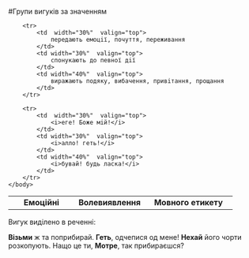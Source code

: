 #Групи вигукiв за значенням



<table style="width: 90%;" align="center">
    <body>
        <tr>  
            <td  width="30%" align="center" valign="top">
                <b>Емоцiйнi</b>
            </td>  
            <td width="30%" align="center" valign="top">
                <b>Волевиявлення</b>
            </td> 
            <td width="40%" align="center" valign="top">
                <b>Мовного етикету</b>
            </td>                    
        </tr>

        <tr>  
            <td  width="30%"  valign="top">
                передають емоцiї, почуття, переживання
            </td>  
            <td width="30%"  valign="top">
                спонукають до певної дiї
            </td> 
            <td width="40%"  valign="top">
                виражають подяку, вибачення, привiтання, прощання
            </td>                     
        </tr>

        <tr>  
            <td  width="30%"  valign="top">
                <i>еге! Боже мiй!</i>
            </td>  
            <td width="30%"  valign="top">
                <i>алло! геть!</i>
            </td>     
            <td width="40%"  valign="top">
                <i>бувай! будь ласка!</i>
            </td>                  
        </tr>
    </body>
</table>

<quiz> 
    <question>
       <p>Вигук виділено в реченні:</p>
           <answer><b>Візьми</b> ж та поприбирай.</answer>
           <answer correct><b>Геть</b>, одчепися од мене!</answer>
           <answer><b>Нехай</b> його чорти розкопують.</answer>
           <answer>Нащо це ти, <b>Мотре</b>, так прибираєшся?</answer>
    </question>
</quiz> 
